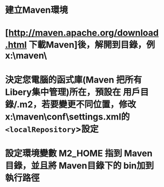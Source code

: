 # 建立Maven環境

# [http://maven.apache.org/download.html 下載Maven]後，解開到目錄，例 x:\maven\
  # 決定您電腦的函式庫(Maven 把所有Libery集中管理)所在，預設在 用戶目錄/.m2，若要變更不同位置，修改 x:\maven\conf\settings.xml的`<localRepository`>設定
  # 設定環境變數 M2_HOME 指到 Maven目錄，並且將 Maven目錄下的 bin加到執行路徑